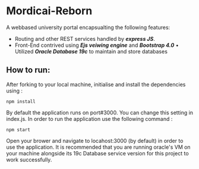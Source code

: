 # Mordicai-Reborn
 A webbased university portal encapsualting the following features:
* Routing and other REST services handled by ***express JS***.
* Front-End contrived using ***Ejs veiwing engine*** and ***Bootstrap 4.0*** 
• Utilized ***Oracle Database 19c*** to maintain and store databases

## How to run:

After forking to your local machine, initialise and install the dependencies using :
```
npm install 

```
By default the application runs on port#3000. You can change this setting in index.js. In order to run the application use the following command :
```
npm start

```
Open your brower and navigate to locahost:3000 (by default) in order to use the application. It is recommended that you are running oracle's VM on your machine alongside its 19c Database service version for this project to work successfully.
